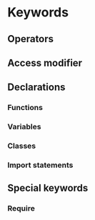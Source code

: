 # Keywords

## Operators

## Access modifier

## Declarations

### Functions

### Variables

### Classes

### Import statements

## Special keywords

### Require


